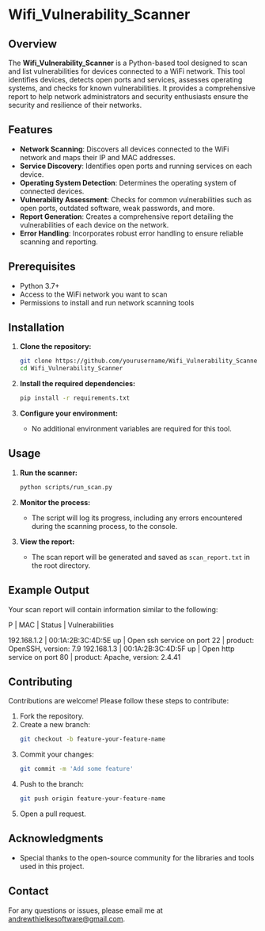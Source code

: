 # Wifi_Vulnerability_Scanner

## Overview

The **Wifi_Vulnerability_Scanner** is a Python-based tool designed to scan and list vulnerabilities for devices connected to a WiFi network. This tool identifies devices, detects open ports and services, assesses operating systems, and checks for known vulnerabilities. It provides a comprehensive report to help network administrators and security enthusiasts ensure the security and resilience of their networks.

## Features

- **Network Scanning**: Discovers all devices connected to the WiFi network and maps their IP and MAC addresses.
- **Service Discovery**: Identifies open ports and running services on each device.
- **Operating System Detection**: Determines the operating system of connected devices.
- **Vulnerability Assessment**: Checks for common vulnerabilities such as open ports, outdated software, weak passwords, and more.
- **Report Generation**: Creates a comprehensive report detailing the vulnerabilities of each device on the network.
- **Error Handling**: Incorporates robust error handling to ensure reliable scanning and reporting.

## Prerequisites

- Python 3.7+
- Access to the WiFi network you want to scan
- Permissions to install and run network scanning tools

## Installation

1. **Clone the repository:**
    ```bash
    git clone https://github.com/yourusername/Wifi_Vulnerability_Scanner.git
    cd Wifi_Vulnerability_Scanner
    ```

2. **Install the required dependencies:**
    ```bash
    pip install -r requirements.txt
    ```

3. **Configure your environment:**
    - No additional environment variables are required for this tool.

## Usage

1. **Run the scanner:**
    ```bash
    python scripts/run_scan.py
    ```

2. **Monitor the process:**
    - The script will log its progress, including any errors encountered during the scanning process, to the console.

3. **View the report:**
    - The scan report will be generated and saved as `scan_report.txt` in the root directory.

## Example Output

Your scan report will contain information similar to the following:

P |	MAC |	Status |	Vulnerabilities

192.168.1.2	| 00:1A:2B:3C:4D:5E	up |	Open ssh service on port 22 | product: OpenSSH, version: 7.9
192.168.1.3	| 00:1A:2B:3C:4D:5F	up |	Open http service on port 80 | product: Apache, version: 2.4.41

## Contributing

Contributions are welcome! Please follow these steps to contribute:

1. Fork the repository.
2. Create a new branch:
    ```bash
    git checkout -b feature-your-feature-name
    ```
3. Commit your changes:
    ```bash
    git commit -m 'Add some feature'
    ```
4. Push to the branch:
    ```bash
    git push origin feature-your-feature-name
    ```
5. Open a pull request.

## Acknowledgments

- Special thanks to the open-source community for the libraries and tools used in this project.

## Contact

For any questions or issues, please email me at andrewthielkesoftware@gmail.com.
